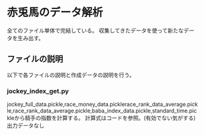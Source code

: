 # 赤兎馬のデータ解析
全てのファイル単体で完結している。
収集してきたデータを使って新たなデータを生み出す。

## ファイルの説明
以下で各ファイルの説明と作成データの説明を行う。

### jockey_index_get.py
jockey_full_data.pickle,race_money_data.picklerace_rank_data_average.pickle,race_rank_data_average.pickle,baba_index_data.pickle,standard_time.pickleから騎手の指数を計算する。
計算式はコードを参照。(有効でない気がする)
出力データなし

